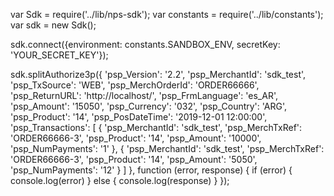 var Sdk = require('../lib/nps-sdk');
var constants = require('../lib/constants');
var sdk = new Sdk();

sdk.connect({environment: constants.SANDBOX_ENV,
            secretKey: 'YOUR_SECRET_KEY'});

sdk.splitAuthorize3p({
    'psp_Version': '2.2',
    'psp_MerchantId': 'sdk_test',
    'psp_TxSource': 'WEB',
    'psp_MerchOrderId': 'ORDER66666',
    'psp_ReturnURL': 'http://localhost/',
    'psp_FrmLanguage': 'es_AR',
    'psp_Amount': '15050',
    'psp_Currency': '032',
    'psp_Country': 'ARG',
    'psp_Product': '14',
    'psp_PosDateTime': '2019-12-01 12:00:00',
    'psp_Transactions': [
        {
            'psp_MerchantId': 'sdk_test',
            'psp_MerchTxRef': 'ORDER66666-3',
            'psp_Product': '14',
            'psp_Amount': '10000',
            'psp_NumPayments': '1'
        },
        {
            'psp_MerchantId': 'sdk_test',
            'psp_MerchTxRef': 'ORDER66666-3',
            'psp_Product': '14',
            'psp_Amount': '5050',
            'psp_NumPayments': '12'
        }
    ]
},
function (error, response) { 
    if (error) {
        console.log(error)
    } else { 
        console.log(response)
    }
});

